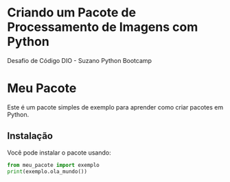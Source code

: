 # Criando um Pacote de Processamento de Imagens com Python
Desafio de Código DIO - Suzano Python Bootcamp 

# Meu Pacote
Este é um pacote simples de exemplo para aprender como criar pacotes em Python.

## Instalação
Você pode instalar o pacote usando:

```python
from meu_pacote import exemplo
print(exemplo.ola_mundo())
